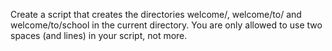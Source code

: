 Create a script that creates the directories welcome/, welcome/to/ and welcome/to/school in the current directory.  You are only allowed to use two spaces (and lines) in your script, not more.
